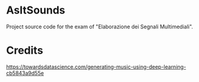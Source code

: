 # AsItSounds
Project source code for the exam of "Elaborazione dei Segnali Multimediali".


# Credits

https://towardsdatascience.com/generating-music-using-deep-learning-cb5843a9d55e
